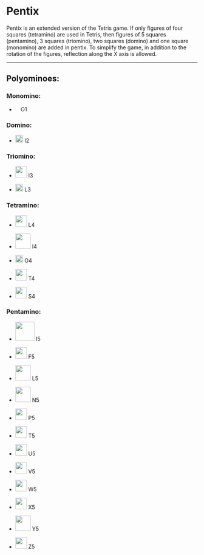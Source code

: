 # Pentix
Pentix is an extended version of the Tetris game. If only figures of four squares (tetramino) are used in Tetris,
 then figures of 5 squares (pentamino), 3 squares (triomino), two squares (domino) and one square (monomino) are added in pentix.
 To simplify the game, in addition to the rotation of the figures, reflection along the X axis is allowed.
 ___
 ## Polyominoes:
 ### Monomino:
  + <p> <img src="https://user-images.githubusercontent.com/107583021/174074395-ecf9378c-f81a-47f6-aad6-a2c4ab8ebdbc.svg" width="10"/>  O1</p>
### Domino:
 + <p> <img src="https://user-images.githubusercontent.com/107583021/174079513-a33afb98-5216-4af7-af96-e352b9807b7a.svg" width="20"/>  I2</p>
  ### Triomino:
+ <p> <img src="https://user-images.githubusercontent.com/107583021/174079713-8e73a511-9065-49a7-8b46-15fe62b60d69.svg" width="30"/>  I3</p>
+ <p> <img src="https://user-images.githubusercontent.com/107583021/174079733-60ff23c2-6e38-4825-b5ca-f1e3cc139d51.svg" width="20"/>  L3</p>

 ### Tetramino:
 + <p> <img src="https://user-images.githubusercontent.com/107583021/174081893-a9dbf79c-fcd0-4771-b003-71df10b408ed.svg" width="30"/>  L4</p>
 + <p> <img src="https://user-images.githubusercontent.com/107583021/174081657-a829ab01-fe6e-43f5-9cdf-a8842f0785bf.svg" width="40"/>  I4</p>
 + <p> <img src="https://user-images.githubusercontent.com/107583021/174081706-56437c25-9a55-45eb-8ba3-f801e5454f43.svg" width="20"/>  O4</p>
 + <p> <img src="https://user-images.githubusercontent.com/107583021/174081770-44617d23-3b71-4a59-9e2b-f2163f52537e.svg" width="30"/>  T4</p>
 + <p> <img src="https://user-images.githubusercontent.com/107583021/174081823-18b51aa2-a791-4260-b476-78f403760f32.svg" width="30"/>  S4</p>
  ### Pentamino:
 + <p> <img src="https://user-images.githubusercontent.com/107583021/174084464-e342238f-7a99-494d-ac39-92c14c259fc9.svg" width="50"/>  I5</p>
 + <p> <img src="https://user-images.githubusercontent.com/107583021/174084463-a2bc7df5-92c0-4680-8b86-4574533c2380.svg" width="30"/>  F5</p>
 + <p> <img src="https://user-images.githubusercontent.com/107583021/174084459-ab455345-0bc6-46eb-acfe-41f404a301dd.svg" width="40"/>  L5</p>
 + <p> <img src="https://user-images.githubusercontent.com/107583021/174084457-03f6d00e-bc90-45d4-b502-7cf8f41ebc28.svg" width="40"/>  N5</p>
 + <p> <img src="https://user-images.githubusercontent.com/107583021/174084456-1b583c76-507e-43b9-83b3-69a3ee4bc6ba.svg" width="30"/>  P5</p>
 + <p> <img src="https://user-images.githubusercontent.com/107583021/174084455-b485c9e0-e9ab-4864-9fd0-ad67b0fd0155.svg" width="30"/>  T5</p>
 + <p> <img src="https://user-images.githubusercontent.com/107583021/174084452-1e8af8b0-bc70-4908-b37f-e4f316033849.svg" width="30"/>  U5</p>
 + <p> <img src="https://user-images.githubusercontent.com/107583021/174084447-2169cc97-62f3-4668-a6bd-4bc6015c891b.svg" width="30"/>  V5</p>
 + <p> <img src="https://user-images.githubusercontent.com/107583021/174084446-2350fd1b-591d-407a-93c0-ebf89e1508b6.svg" width="30"/>  W5</p>
 + <p> <img src="https://user-images.githubusercontent.com/107583021/174084445-dc8791a1-596e-4a26-a8de-eb176ef33050.svg" width="30"/>  X5</p>
 + <p> <img src="https://user-images.githubusercontent.com/107583021/174084444-c58beec2-5c1a-42c4-b989-c20aecf784a8.svg" width="40"/>  Y5</p>
 + <p> <img src="https://user-images.githubusercontent.com/107583021/174084440-e83552c6-57cb-4ff1-8a35-19b318956329.svg" width="30"/>  Z5</p>
